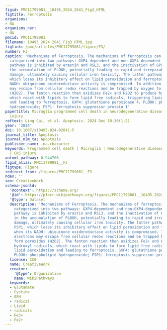 ```yaml
---
figid: PMC11799081__10495_2024_2041_Fig3_HTML
figtitle: Ferroptosis
organisms:
- NA
organisms_ner:
- NA
pmcid: PMC11799081
filename: 10495_2024_2041_Fig3_HTML.jpg
figlink: /pmc/articles/PMC11799081/figure/F3/
number: F3
caption: 'Mechanisms of Ferroptosis. The mechanisms of ferroptosis can be primarily
  categorized into two pathways: GXP4-dependent and non-GXP4-dependent. The former
  pathway is inhibited by erastin and RSL3, and the inactivation of GPX4 results in
  the accumulation of PLOOH, potentially leading to rapid and irreparable membrane
  damage, ultimately causing cellular iron toxicity. The latter pathway involves FSP1,
  which loses its inhibitory effect on lipid peroxidation and ferroptosis when its
  NADH: ubiquinone oxidoreductase activity is compromised. In addition, electrons
  may escape from cellular redox reactions and be trapped by oxygen to form peroxides
  (H2O2). The fenton reaction then oxidizes Fe2+ and H2O2 to produce hydroxyl radicals,
  which react with lipids to form lipid free radicals, triggering lipid peroxidation
  and leading to ferroptosis. GXP4: glutathione peroxidase 4; PLOOH: phospholipid
  hydroperoxide; FSP1: ferroptosis suppressor protein 1'
papertitle: Microglia programmed cell death in neurodegenerative diseases and CNS
  injury
reftext: Ling Cai, et al. Apoptosis. 2024 Dec 10;30(1-2).
year: '2024'
doi: 10.1007/s10495-024-02041-5
journal_title: Apoptosis
journal_nlm_ta: Apoptosis
publisher_name: .na.character
keywords: Programmed cell death | Microglia | Neurodegenerative disease | Neuroinflammation
  | CNS injury
automl_pathway: 0.944706
figid_alias: PMC11799081__F3
figtype: Figure
redirect_from: /figures/PMC11799081__F3
ndex: ''
seo: CreativeWork
schema-jsonld:
  '@context': https://schema.org/
  '@id': https://pfocr.wikipathways.org/figures/PMC11799081__10495_2024_2041_Fig3_HTML.html
  '@type': Dataset
  description: 'Mechanisms of Ferroptosis. The mechanisms of ferroptosis can be primarily
    categorized into two pathways: GXP4-dependent and non-GXP4-dependent. The former
    pathway is inhibited by erastin and RSL3, and the inactivation of GPX4 results
    in the accumulation of PLOOH, potentially leading to rapid and irreparable membrane
    damage, ultimately causing cellular iron toxicity. The latter pathway involves
    FSP1, which loses its inhibitory effect on lipid peroxidation and ferroptosis
    when its NADH: ubiquinone oxidoreductase activity is compromised. In addition,
    electrons may escape from cellular redox reactions and be trapped by oxygen to
    form peroxides (H2O2). The fenton reaction then oxidizes Fe2+ and H2O2 to produce
    hydroxyl radicals, which react with lipids to form lipid free radicals, triggering
    lipid peroxidation and leading to ferroptosis. GXP4: glutathione peroxidase 4;
    PLOOH: phospholipid hydroperoxide; FSP1: ferroptosis suppressor protein 1'
  license: CC0
  name: CreativeWork
  creator:
    '@type': Organization
    name: WikiPathways
  keywords:
  - Glutamate
  - Cystine
  - GSH
  - radical
  - Lipid
  - radicals
  - Fe3+
  - Fe2+
---
```

